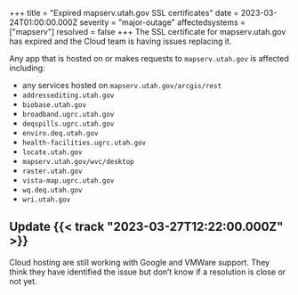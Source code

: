 +++
title = "Expired mapserv.utah.gov SSL certificates"
date = 2023-03-24T01:00:00.000Z
severity = "major-outage"
affectedsystems = ["mapserv"]
resolved = false
+++
The SSL certificate for mapserv.utah.gov has expired and the Cloud team is having issues replacing it.

Any app that is hosted on or makes requests to `mapserv.utah.gov` is affected including:

- any services hosted on `mapserv.utah.gov/arcgis/rest`
- `addressediting.utah.gov`
- `biobase.utah.gov`
- `broadband.ugrc.utah.gov`
- `deqspills.ugrc.utah.gov`
- `enviro.deq.utah.gov`
- `health-facilities.ugrc.utah.gov`
- `locate.utah.gov`
- `mapserv.utah.gov/wvc/desktop`
- `raster.utah.gov`
- `vista-map.ugrc.utah.gov`
- `wq.deq.utah.gov`
- `wri.utah.gov`

## Update {{< track "2023-03-27T12:22:00.000Z" >}}

Cloud hosting are still working with Google and VMWare support. They think they have identified the issue but don’t know if a resolution is close or not yet.
